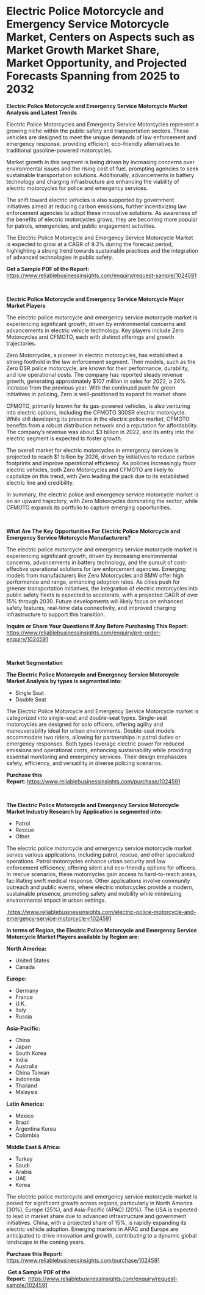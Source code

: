 <p><h1>Electric Police Motorcycle and Emergency Service Motorcycle Market, Centers on Aspects such as Market Growth Market Share, Market Opportunity, and Projected Forecasts Spanning from 2025 to 2032</h1></p><p><strong>Electric Police Motorcycle and Emergency Service Motorcycle Market Analysis and Latest Trends</strong></p>
<p><p>Electric Police Motorcycles and Emergency Service Motorcycles represent a growing niche within the public safety and transportation sectors. These vehicles are designed to meet the unique demands of law enforcement and emergency response, providing efficient, eco-friendly alternatives to traditional gasoline-powered motorcycles. </p><p>Market growth in this segment is being driven by increasing concerns over environmental issues and the rising cost of fuel, prompting agencies to seek sustainable transportation solutions. Additionally, advancements in battery technology and charging infrastructure are enhancing the viability of electric motorcycles for police and emergency services. </p><p>The shift toward electric vehicles is also supported by government initiatives aimed at reducing carbon emissions, further incentivizing law enforcement agencies to adopt these innovative solutions. As awareness of the benefits of electric motorcycles grows, they are becoming more popular for patrols, emergencies, and public engagement activities.</p><p>The Electric Police Motorcycle and Emergency Service Motorcycle Market is expected to grow at a CAGR of 9.3% during the forecast period, highlighting a strong trend towards sustainable practices and the integration of advanced technologies in public safety.</p></p>
<p><strong>Get a Sample PDF of the Report:&nbsp;</strong> <a href="https://www.reliablebusinessinsights.com/enquiry/request-sample/1024591?utm_campaign=2318&utm_medium=2&utm_source=Github&utm_content=ia&utm_term=18042025&utm_id=electric-police-motorcycle-and-emergency-service-motorcycle">https://www.reliablebusinessinsights.com/enquiry/request-sample/1024591</a></p>
<p>&nbsp;</p>
<p><strong>Electric Police Motorcycle and Emergency Service Motorcycle Major Market Players</strong></p>
<p><p>The electric police motorcycle and emergency service motorcycle market is experiencing significant growth, driven by environmental concerns and advancements in electric vehicle technology. Key players include Zero Motorcycles and CFMOTO, each with distinct offerings and growth trajectories.</p><p>Zero Motorcycles, a pioneer in electric motorcycles, has established a strong foothold in the law enforcement segment. Their models, such as the Zero DSR police motorcycle, are known for their performance, durability, and low operational costs. The company has reported steady revenue growth, generating approximately $107 million in sales for 2022, a 24% increase from the previous year. With the continued push for green initiatives in policing, Zero is well-positioned to expand its market share.</p><p>CFMOTO, primarily known for its gas-powered vehicles, is also venturing into electric options, including the CFMOTO 300SR electric motorcycle. While still developing its presence in the electric police market, CFMOTO benefits from a robust distribution network and a reputation for affordability. The company’s revenue was about $3 billion in 2022, and its entry into the electric segment is expected to foster growth.</p><p>The overall market for electric motorcycles in emergency services is projected to reach $1 billion by 2026, driven by initiatives to reduce carbon footprints and improve operational efficiency. As policies increasingly favor electric vehicles, both Zero Motorcycles and CFMOTO are likely to capitalize on this trend, with Zero leading the pack due to its established electric line and credibility.</p><p>In summary, the electric police and emergency service motorcycle market is on an upward trajectory, with Zero Motorcycles dominating the sector, while CFMOTO expands its portfolio to capture emerging opportunities.</p></p>
<p>&nbsp;</p>
<p><strong>What Are The Key Opportunities For Electric Police Motorcycle and Emergency Service Motorcycle Manufacturers?</strong></p>
<p><p>The electric police motorcycle and emergency service motorcycle market is experiencing significant growth, driven by increasing environmental concerns, advancements in battery technology, and the pursuit of cost-effective operational solutions for law enforcement agencies. Emerging models from manufacturers like Zero Motorcycles and BMW offer high performance and range, enhancing adoption rates. As cities push for greener transportation initiatives, the integration of electric motorcycles into public safety fleets is expected to accelerate, with a projected CAGR of over 15% through 2030. Future developments will likely focus on enhanced safety features, real-time data connectivity, and improved charging infrastructure to support this transition.</p></p>
<p><strong>Inquire or Share Your Questions If Any Before Purchasing This Report:</strong> <a href="https://www.reliablebusinessinsights.com/enquiry/pre-order-enquiry/1024591?utm_campaign=2318&utm_medium=2&utm_source=Github&utm_content=ia&utm_term=18042025&utm_id=electric-police-motorcycle-and-emergency-service-motorcycle">https://www.reliablebusinessinsights.com/enquiry/pre-order-enquiry/1024591</a></p>
<p>&nbsp;</p>
<p><strong>Market Segmentation</strong></p>
<p><strong>The Electric Police Motorcycle and Emergency Service Motorcycle Market Analysis by types is segmented into:</strong></p>
<p><ul><li>Single Seat</li><li>Double Seat</li></ul></p>
<p><p>The Electric Police Motorcycle and Emergency Service Motorcycle market is categorized into single-seat and double-seat types. Single-seat motorcycles are designed for solo officers, offering agility and maneuverability ideal for urban environments. Double-seat models accommodate two riders, allowing for partnerships in patrol duties or emergency responses. Both types leverage electric power for reduced emissions and operational costs, enhancing sustainability while providing essential monitoring and emergency services. Their design emphasizes safety, efficiency, and versatility in diverse policing scenarios.</p></p>
<p><strong>Purchase this Report:&nbsp;</strong><a href="https://www.reliablebusinessinsights.com/purchase/1024591?utm_campaign=2318&utm_medium=2&utm_source=Github&utm_content=ia&utm_term=18042025&utm_id=electric-police-motorcycle-and-emergency-service-motorcycle">https://www.reliablebusinessinsights.com/purchase/1024591</a></p>
<p>&nbsp;</p>
<p><strong>The Electric Police Motorcycle and Emergency Service Motorcycle Market Industry Research by Application is segmented into:</strong></p>
<p><ul><li>Patrol</li><li>Rescue</li><li>Other</li></ul></p>
<p><p>The electric police motorcycle and emergency service motorcycle market serves various applications, including patrol, rescue, and other specialized operations. Patrol motorcycles enhance urban security and law enforcement efficiency, offering silent and eco-friendly options for officers. In rescue scenarios, these motorcycles gain access to hard-to-reach areas, facilitating swift medical response. Other applications involve community outreach and public events, where electric motorcycles provide a modern, sustainable presence, promoting safety and mobility while minimizing environmental impact in urban settings.</p></p>
<p><a href="https://www.reliablebusinessinsights.com/electric-police-motorcycle-and-emergency-service-motorcycle-r1024591?utm_campaign=2318&utm_medium=2&utm_source=Github&utm_content=ia&utm_term=18042025&utm_id=electric-police-motorcycle-and-emergency-service-motorcycle">&nbsp;https://www.reliablebusinessinsights.com/electric-police-motorcycle-and-emergency-service-motorcycle-r1024591</a></p>
<p><strong>In terms of Region, the Electric Police Motorcycle and Emergency Service Motorcycle Market Players available by Region are:</strong></p>
<p>
    <p> <strong> North America: </strong>
        <ul>
            <li>United States</li>
            <li>Canada</li>
        </ul>
        </p> 
    <p> <strong> Europe: </strong>
        <ul>
            <li>Germany</li>
            <li>France</li>
            <li>U.K.</li>
            <li>Italy</li>
            <li>Russia</li>
        </ul>
        </p> 
    <p> <strong> Asia-Pacific: </strong>
        <ul>
            <li>China</li>
            <li>Japan</li>
            <li>South Korea</li>
            <li>India</li>
            <li>Australia</li>
            <li>China Taiwan</li>
            <li>Indonesia</li>
            <li>Thailand</li>
            <li>Malaysia</li>
        </ul>
        </p> 
    <p> <strong> Latin America: </strong>
        <ul>
            <li>Mexico</li>
            <li>Brazil</li>
            <li>Argentina Korea</li>
            <li>Colombia</li>
        </ul>
        </p> 
    <p> <strong> Middle East & Africa: </strong>
        <ul>
            <li>Turkey</li>
            <li>Saudi</li>
            <li>Arabia</li>
            <li>UAE</li>
            <li>Korea</li>
        </ul>
    </p>
    </p>
<p><p>The electric police motorcycle and emergency service motorcycle market is poised for significant growth across regions, particularly in North America (30%), Europe (25%), and Asia-Pacific (APAC) (20%). The USA is expected to lead in market share due to advanced infrastructure and government initiatives. China, with a projected share of 15%, is rapidly expanding its electric vehicle adoption. Emerging markets in APAC and Europe are anticipated to drive innovation and growth, contributing to a dynamic global landscape in the coming years.</p></p>
<p><strong>Purchase this Report: </strong><a href="https://www.reliablebusinessinsights.com/purchase/1024591?utm_campaign=2318&utm_medium=2&utm_source=Github&utm_content=ia&utm_term=18042025&utm_id=electric-police-motorcycle-and-emergency-service-motorcycle">https://www.reliablebusinessinsights.com/purchase/1024591</a></p>
<p>&nbsp;<strong>Get a Sample PDF of the Report:&nbsp;&nbsp;</strong><a href="https://www.reliablebusinessinsights.com/enquiry/request-sample/1024591?utm_campaign=2318&utm_medium=2&utm_source=Github&utm_content=ia&utm_term=18042025&utm_id=electric-police-motorcycle-and-emergency-service-motorcycle">https://www.reliablebusinessinsights.com/enquiry/request-sample/1024591</a></p>
<p><strong></strong></p>
<p><p></p><p></p><p></p></p>